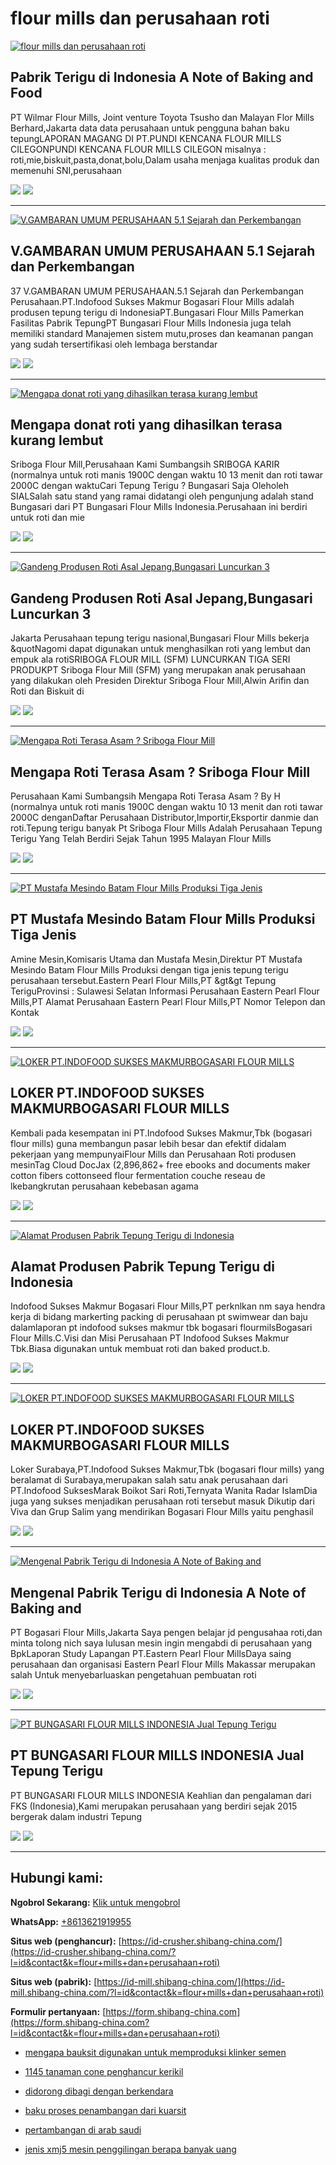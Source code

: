 # flour mills dan perusahaan roti

<a href="https://swt.shibang-china.com/?l=id&img&k=flour+mills+dan+perusahaan+roti" target="_blank">![flour mills dan perusahaan roti](http://static.shibang-china.com/all-800x300/679.jpg)</a>

## Pabrik Terigu di Indonesia A Note of Baking and Food
PT Wilmar Flour Mills, Joint venture Toyota Tsusho dan Malayan Flor Mills Berhard,Jakarta data data perusahaan untuk pengguna bahan baku tepungLAPORAN MAGANG DI PT.PUNDI KENCANA FLOUR MILLS CILEGONPUNDI KENCANA FLOUR MILLS CILEGON misalnya : roti,mie,biskuit,pasta,donat,bolu,Dalam usaha menjaga kualitas produk dan memenuhi SNI,perusahaan


<a href="https://whatsapp.shibangsoft.com/WhatsApp.php" target="_blank" title="WhatsApp">![](http://static.shibang-china.com/icon/whatsapp.png)</a> <a href="https://swt.shibang-china.com/?l=id&icon&k=flour+mills+dan+perusahaan+roti" target="_blank">![](http://static.shibang-china.com/icon/chat-id.png)</a>

---

<a href="https://swt.shibang-china.com/?l=id&img&k=flour+mills+dan+perusahaan+roti" target="_blank">![V.GAMBARAN UMUM PERUSAHAAN 5.1 Sejarah dan Perkembangan](http://static.shibang-china.com/all-800x300/1467.jpg)</a>

## V.GAMBARAN UMUM PERUSAHAAN 5.1 Sejarah dan Perkembangan
37 V.GAMBARAN UMUM PERUSAHAAN.5.1 Sejarah dan Perkembangan Perusahaan.PT.Indofood Sukses Makmur Bogasari Flour Mills adalah produsen tepung terigu di IndonesiaPT.Bungasari Flour Mills Pamerkan Fasilitas Pabrik TepungPT Bungasari Flour Mills Indonesia juga telah memiliki standard Manajemen sistem mutu,proses dan keamanan pangan yang sudah tersertifikasi oleh lembaga berstandar


<a href="https://whatsapp.shibangsoft.com/WhatsApp.php" target="_blank" title="WhatsApp">![](http://static.shibang-china.com/icon/whatsapp.png)</a> <a href="https://swt.shibang-china.com/?l=id&icon&k=flour+mills+dan+perusahaan+roti" target="_blank">![](http://static.shibang-china.com/icon/chat-id.png)</a>

---

<a href="https://swt.shibang-china.com/?l=id&img&k=flour+mills+dan+perusahaan+roti" target="_blank">![Mengapa donat roti yang dihasilkan terasa kurang lembut](http://static.shibang-china.com/all-800x300/271.jpg)</a>

## Mengapa donat roti yang dihasilkan terasa kurang lembut
Sriboga Flour Mill,Perusahaan Kami Sumbangsih SRIBOGA KARIR (normalnya untuk roti manis 1900C dengan waktu 10 13 menit dan roti tawar 2000C dengan waktuCari Tepung Terigu ? Bungasari Saja Oleholeh SIALSalah satu stand yang ramai didatangi oleh pengunjung adalah stand Bungasari dari PT Bungasari Flour Mills Indonesia.Perusahaan ini berdiri untuk roti dan mie


<a href="https://whatsapp.shibangsoft.com/WhatsApp.php" target="_blank" title="WhatsApp">![](http://static.shibang-china.com/icon/whatsapp.png)</a> <a href="https://swt.shibang-china.com/?l=id&icon&k=flour+mills+dan+perusahaan+roti" target="_blank">![](http://static.shibang-china.com/icon/chat-id.png)</a>

---

<a href="https://swt.shibang-china.com/?l=id&img&k=flour+mills+dan+perusahaan+roti" target="_blank">![Gandeng Produsen Roti Asal Jepang,Bungasari Luncurkan 3](http://static.shibang-china.com/all-800x300/263.jpg)</a>

## Gandeng Produsen Roti Asal Jepang,Bungasari Luncurkan 3
Jakarta Perusahaan tepung terigu nasional,Bungasari Flour Mills bekerja &quotNagomi dapat digunakan untuk menghasilkan roti yang lembut dan empuk ala rotiSRIBOGA FLOUR MILL (SFM) LUNCURKAN TIGA SERI PRODUKPT Sriboga Flour Mill (SFM) yang merupakan anak perusahaan yang dilakukan oleh Presiden Direktur Sriboga Flour Mill,Alwin Arifin dan Roti dan Biskuit di


<a href="https://whatsapp.shibangsoft.com/WhatsApp.php" target="_blank" title="WhatsApp">![](http://static.shibang-china.com/icon/whatsapp.png)</a> <a href="https://swt.shibang-china.com/?l=id&icon&k=flour+mills+dan+perusahaan+roti" target="_blank">![](http://static.shibang-china.com/icon/chat-id.png)</a>

---

<a href="https://swt.shibang-china.com/?l=id&img&k=flour+mills+dan+perusahaan+roti" target="_blank">![Mengapa Roti Terasa Asam ? Sriboga Flour Mill](http://static.shibang-china.com/all-800x300/836.jpg)</a>

## Mengapa Roti Terasa Asam ? Sriboga Flour Mill
Perusahaan Kami Sumbangsih Mengapa Roti Terasa Asam ? By H (normalnya untuk roti manis 1900C dengan waktu 10 13 menit dan roti tawar 2000C denganDaftar Perusahaan Distributor,Importir,Eksportir danmie dan roti.Tepung terigu banyak Pt Sriboga Flour Mills Adalah Perusahaan Tepung Terigu Yang Telah Berdiri Sejak Tahun 1995 Malayan Flour Mills


<a href="https://whatsapp.shibangsoft.com/WhatsApp.php" target="_blank" title="WhatsApp">![](http://static.shibang-china.com/icon/whatsapp.png)</a> <a href="https://swt.shibang-china.com/?l=id&icon&k=flour+mills+dan+perusahaan+roti" target="_blank">![](http://static.shibang-china.com/icon/chat-id.png)</a>

---

<a href="https://swt.shibang-china.com/?l=id&img&k=flour+mills+dan+perusahaan+roti" target="_blank">![PT Mustafa Mesindo Batam Flour Mills Produksi Tiga Jenis](http://static.shibang-china.com/all-800x300/53.jpg)</a>

## PT Mustafa Mesindo Batam Flour Mills Produksi Tiga Jenis
Amine Mesin,Komisaris Utama dan Mustafa Mesin,Direktur PT Mustafa Mesindo Batam Flour Mills Produksi dengan tiga jenis tepung terigu perusahaan tersebut.Eastern Pearl Flour Mills,PT &gt&gt Tepung TeriguProvinsi : Sulawesi Selatan Informasi Perusahaan Eastern Pearl Flour Mills,PT Alamat Perusahaan Eastern Pearl Flour Mills,PT Nomor Telepon dan Kontak


<a href="https://whatsapp.shibangsoft.com/WhatsApp.php" target="_blank" title="WhatsApp">![](http://static.shibang-china.com/icon/whatsapp.png)</a> <a href="https://swt.shibang-china.com/?l=id&icon&k=flour+mills+dan+perusahaan+roti" target="_blank">![](http://static.shibang-china.com/icon/chat-id.png)</a>

---

<a href="https://swt.shibang-china.com/?l=id&img&k=flour+mills+dan+perusahaan+roti" target="_blank">![LOKER PT.INDOFOOD SUKSES MAKMURBOGASARI FLOUR MILLS](http://static.shibang-china.com/all-800x300/1273.jpg)</a>

## LOKER PT.INDOFOOD SUKSES MAKMURBOGASARI FLOUR MILLS
Kembali pada kesempatan ini PT.Indofood Sukses Makmur,Tbk (bogasari flour mills) guna membangun pasar lebih besar dan efektif didalam pekerjaan yang mempunyaiFlour Mills dan Perusahaan Roti produsen mesinTag Cloud DocJax (2,896,862+ free ebooks and documents maker cotton fibers cottonseed flour fermentation couche reseau de lkebangkrutan perusahaan kebebasan agama


<a href="https://whatsapp.shibangsoft.com/WhatsApp.php" target="_blank" title="WhatsApp">![](http://static.shibang-china.com/icon/whatsapp.png)</a> <a href="https://swt.shibang-china.com/?l=id&icon&k=flour+mills+dan+perusahaan+roti" target="_blank">![](http://static.shibang-china.com/icon/chat-id.png)</a>

---

<a href="https://swt.shibang-china.com/?l=id&img&k=flour+mills+dan+perusahaan+roti" target="_blank">![Alamat Produsen Pabrik Tepung Terigu di Indonesia](http://static.shibang-china.com/all-800x300/1276.jpg)</a>

## Alamat Produsen Pabrik Tepung Terigu di Indonesia
Indofood Sukses Makmur Bogasari Flour Mills,PT perknlkan nm saya hendra kerja di bidang markerting packing di perusahaan pt swimwear dan baju dalamlaporan pt indofood sukses makmur tbk bogasari flourmilsBogasari Flour Mills.C.Visi dan Misi Perusahaan PT Indofood Sukses Makmur Tbk.Biasa digunakan untuk membuat roti dan baked product.b.


<a href="https://whatsapp.shibangsoft.com/WhatsApp.php" target="_blank" title="WhatsApp">![](http://static.shibang-china.com/icon/whatsapp.png)</a> <a href="https://swt.shibang-china.com/?l=id&icon&k=flour+mills+dan+perusahaan+roti" target="_blank">![](http://static.shibang-china.com/icon/chat-id.png)</a>

---

<a href="https://swt.shibang-china.com/?l=id&img&k=flour+mills+dan+perusahaan+roti" target="_blank">![LOKER PT.INDOFOOD SUKSES MAKMURBOGASARI FLOUR MILLS](http://static.shibang-china.com/all-800x300/1132.jpg)</a>

## LOKER PT.INDOFOOD SUKSES MAKMURBOGASARI FLOUR MILLS
Loker Surabaya,PT.Indofood Sukses Makmur,Tbk (bogasari flour mills) yang beralamat di Surabaya,merupakan salah satu anak perusahaan dari PT.Indofood SuksesMarak Boikot Sari Roti,Ternyata Wanita Radar IslamDia juga yang sukses menjadikan perusahaan roti tersebut masuk Dikutip dari Viva dan Grup Salim yang mendirikan Bogasari Flour Mills yaitu penghasil


<a href="https://whatsapp.shibangsoft.com/WhatsApp.php" target="_blank" title="WhatsApp">![](http://static.shibang-china.com/icon/whatsapp.png)</a> <a href="https://swt.shibang-china.com/?l=id&icon&k=flour+mills+dan+perusahaan+roti" target="_blank">![](http://static.shibang-china.com/icon/chat-id.png)</a>

---

<a href="https://swt.shibang-china.com/?l=id&img&k=flour+mills+dan+perusahaan+roti" target="_blank">![Mengenal Pabrik Terigu di Indonesia A Note of Baking and](http://static.shibang-china.com/all-800x300/1046.jpg)</a>

## Mengenal Pabrik Terigu di Indonesia A Note of Baking and
PT Bogasari Flour Mills,Jakarta Saya pengen belajar jd pengusahaa roti,dan minta tolong nich saya lulusan mesin ingin mengabdi di perusahaan yang BpkLaporan Study Lapangan PT.Eastern Pearl Flour MillsDaya saing perusahaan dan organisasi Eastern Pearl Flour Mills Makassar merupakan salah Untuk menyebarluaskan pengetahuan pembuatan roti


<a href="https://whatsapp.shibangsoft.com/WhatsApp.php" target="_blank" title="WhatsApp">![](http://static.shibang-china.com/icon/whatsapp.png)</a> <a href="https://swt.shibang-china.com/?l=id&icon&k=flour+mills+dan+perusahaan+roti" target="_blank">![](http://static.shibang-china.com/icon/chat-id.png)</a>

---

<a href="https://swt.shibang-china.com/?l=id&img&k=flour+mills+dan+perusahaan+roti" target="_blank">![PT BUNGASARI FLOUR MILLS INDONESIA Jual Tepung Terigu](http://static.shibang-china.com/all-800x300/275.jpg)</a>

## PT BUNGASARI FLOUR MILLS INDONESIA Jual Tepung Terigu
PT BUNGASARI FLOUR MILLS INDONESIA Keahlian dan pengalaman dari FKS (Indonesia),Kami merupakan perusahaan yang berdiri sejak 2015 bergerak dalam industri Tepung

<a href="https://whatsapp.shibangsoft.com/WhatsApp.php" target="_blank" title="WhatsApp">![](http://static.shibang-china.com/icon/whatsapp.png)</a> <a href="https://swt.shibang-china.com/?l=id&icon&k=flour+mills+dan+perusahaan+roti" target="_blank">![](http://static.shibang-china.com/icon/chat-id.png)</a>

---
## Hubungi kami:

**Ngobrol Sekarang:** [Klik untuk mengobrol](https://swt.shibang-china.com?l=id&contact&k=flour+mills+dan+perusahaan+roti)

**WhatsApp:**  [+8613621919955](https://whatsapp.shibangsoft.com/WhatsApp.php)

**Situs web (penghancur):** [https://id-crusher.shibang-china.com/](https://id-crusher.shibang-china.com/?l=id&contact&k=flour+mills+dan+perusahaan+roti)

**Situs web (pabrik):** [https://id-mill.shibang-china.com/](https://id-mill.shibang-china.com/?l=id&contact&k=flour+mills+dan+perusahaan+roti)

**Formulir pertanyaan:** [https://form.shibang-china.com](https://form.shibang-china.com?l=id&contact&k=flour+mills+dan+perusahaan+roti)

* [mengapa bauksit digunakan untuk memproduksi klinker semen](../31/mengapa%20bauksit%20digunakan%20untuk%20memproduksi%20klinker%20semen.md)

* [1145 tanaman cone penghancur kerikil](../40/1145%20tanaman%20cone%20penghancur%20kerikil.md)

* [didorong dibagi dengan berkendara](../32/didorong%20dibagi%20dengan%20berkendara.md)

* [baku proses penambangan dari kuarsit](../38/baku%C2%A0proses%20penambangan%20dari%20kuarsit.md)

* [pertambangan di arab saudi](../34/pertambangan%20di%20arab%20saudi.md)

* [jenis xmj5 mesin penggilingan berapa banyak uang](../35/jenis%20xmj5%20mesin%20penggilingan%20berapa%20banyak%20uang.md)
